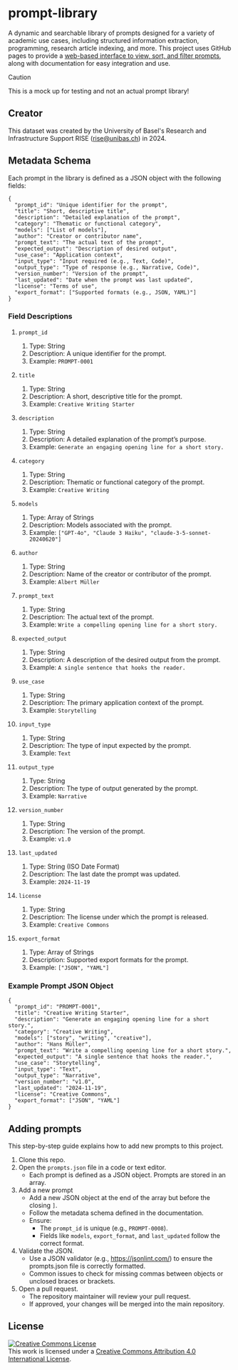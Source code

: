 # prompt-library

A dynamic and searchable library of prompts designed for a variety of academic use cases, including structured information extraction, programming, research article indexing, and more. This project uses GitHub pages to provide a [web-based interface to view, sort, and filter prompts](https://rise-unibas.github.io/prompt-library/), along with documentation for easy integration and use.

> [!CAUTION]
> This is a mock up for testing and not an actual prompt library!

## Creator

This dataset was created by the University of Basel's Research and Infrastructure Support RISE (rise@unibas.ch) in 2024. 

## Metadata Schema

Each prompt in the library is defined as a JSON object with the following fields:

```
{
  "prompt_id": "Unique identifier for the prompt",
  "title": "Short, descriptive title",
  "description": "Detailed explanation of the prompt",
  "category": "Thematic or functional category",
  "models": ["List of models"],
  "author": "Creator or contributor name",
  "prompt_text": "The actual text of the prompt",
  "expected_output": "Description of desired output",
  "use_case": "Application context",
  "input_type": "Input required (e.g., Text, Code)",
  "output_type": "Type of response (e.g., Narrative, Code)",
  "version_number": "Version of the prompt",
  "last_updated": "Date when the prompt was last updated",
  "license": "Terms of use",
  "export_format": ["Supported formats (e.g., JSON, YAML)"]
}
```

### Field Descriptions
1. `prompt_id` 
   1. Type: String
   2. Description: A unique identifier for the prompt.
   3. Example: `PROMPT-0001`

2. `title`
   1. Type: String
   2. Description: A short, descriptive title for the prompt.
   3. Example: `Creative Writing Starter`

3. `description`
   1. Type: String
   2. Description: A detailed explanation of the prompt’s purpose.
   3. Example: `Generate an engaging opening line for a short story.`

4. `category`
   1. Type: String
   2. Description: Thematic or functional category of the prompt.
   3. Example: `Creative Writing`

5. `models`
   1. Type: Array of Strings
   2. Description: Models associated with the prompt.
   3. Example: `["GPT-4o", "Claude 3 Haiku", "claude-3-5-sonnet-20240620"]`

6. `author`
   1. Type: String
   2. Description: Name of the creator or contributor of the prompt.
   3. Example: `Albert Müller`

7. `prompt_text`
   1. Type: String
   2. Description: The actual text of the prompt.
   3. Example: `Write a compelling opening line for a short story.`

8. `expected_output`
   1. Type: String
   2. Description: A description of the desired output from the prompt.
   3. Example: `A single sentence that hooks the reader.`

9. `use_case`
   1. Type: String
   2. Description: The primary application context of the prompt.
   3. Example: `Storytelling`

10. `input_type`
    1. Type: String
    2. Description: The type of input expected by the prompt.
    3. Example: `Text`

11. `output_type`
    1. Type: String
    2. Description: The type of output generated by the prompt.
    3. Example: `Narrative`

12. `version_number`
    1. Type: String
    2. Description: The version of the prompt.
    3. Example: `v1.0`

13. `last_updated`
    1. Type: String (ISO Date Format)
    2. Description: The last date the prompt was updated.
    3. Example: `2024-11-19`

14. `license`
    1. Type: String
    2. Description: The license under which the prompt is released.
    3. Example: `Creative Commons`

15. `export_format`
    1. Type: Array of Strings
    2. Description: Supported export formats for the prompt.
    3. Example: `["JSON", "YAML"]`

### Example Prompt JSON Object

```
{
  "prompt_id": "PROMPT-0001",
  "title": "Creative Writing Starter",
  "description": "Generate an engaging opening line for a short story.",
  "category": "Creative Writing",
  "models": ["story", "writing", "creative"],
  "author": "Hans Müller",
  "prompt_text": "Write a compelling opening line for a short story.",
  "expected_output": "A single sentence that hooks the reader.",
  "use_case": "Storytelling",
  "input_type": "Text",
  "output_type": "Narrative",
  "version_number": "v1.0",
  "last_updated": "2024-11-19",
  "license": "Creative Commons",
  "export_format": ["JSON", "YAML"]
}
```

## Adding prompts

This step-by-step guide explains how to add new prompts to this project.

1. Clone this repo.
2. Open the `prompts.json` file in a code or text editor.
   - Each prompt is defined as a JSON object. Prompts are stored in an array.
3. Add a new prompt
   - Add a new JSON object at the end of the array but before the closing `]`.
   - Follow the metadata schema defined in the documentation. 
   - Ensure:
     - The `prompt_id` is unique (e.g., `PROMPT-0008`).
     - Fields like `models`, `export_format`, and `last_updated` follow the correct format.
4. Validate the JSON.
   - Use a JSON validator (e.g., https://jsonlint.com/) to ensure the prompts.json file is correctly formatted.
   - Common issues to check for missing commas between objects or unclosed braces or brackets.
5. Open a pull request.
   - The repository maintainer will review your pull request.
   - If approved, your changes will be merged into the main repository.

## License

<a rel="license" href="http://creativecommons.org/licenses/by/4.0/"><img alt="Creative Commons License" style="border-width:0" src="https://i.creativecommons.org/l/by/4.0/88x31.png" /></a><br />This work is licensed under a <a rel="license" href="http://creativecommons.org/licenses/by/4.0/">Creative Commons Attribution 4.0 International License</a>.
